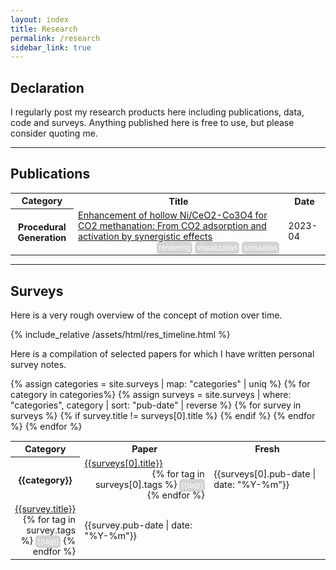 ```yaml
---
layout: index
title: Research
permalink: /research
sidebar_link: true
---
```


<style>
	.tag {
		background: lightgrey;
		padding: 3px;
		color: white;
		border-radius: 5px;
		font-size: .7rem;
	}
	.col1 {
		width: 20%;
	}
</style>

## Declaration
I regularly post my research products here including publications, data, code and surveys. Anything published here is free to use, but please consider quoting me.

---

## Publications
<table style="font-size: .9rem;">
	<tr>
		<th>Category</th>
		<th>Title</th>
		<th>Date</th>
	</tr>
	<tr>
		<th class="col1">Procedural Generation</th>
		<td><a href="https://doi.org/10.1016/j.cej.2023.142108">Enhancement of hollow Ni/CeO2-Co3O4 for CO2 methanation: From CO2 adsorption and activation by synergistic effects</a><br><div style="text-align: right;"><span class="tag">rendering</span> <span class="tag">visualization</span> <span class="tag">simulation</span></div></td>
		<td>2023-04</td>
	</tr>
</table>

---

## Surveys

Here is a very rough overview of the concept of motion over time.

<script src="../assets/js/timeline.js"></script>
<link href="../assets/css/timeline.min.css" rel="stylesheet" />
{% include_relative /assets/html/res_timeline.html %}

Here is a compilation of selected papers for which I have written personal survey notes.

<table style="font-size: .9rem;">
	<tr>
		<th>Category</th>
		<th>Paper</th>
		<th>Fresh</th>
	</tr>
	{% assign categories = site.surveys | map: "categories" | uniq %}
	{% for category in categories%}
	{% assign surveys = site.surveys | where: "categories", category | sort: "pub-date" | reverse %}
	<tr>
		<th rowspan={{surveys | size }} class="col1">{{category}}</th>
		<td>
			<a href="{{surveys[0].url}}">{{surveys[0].title}}</a>
			<br>
			<div style="text-align: right;">
			{% for tag in surveys[0].tags %}
			<span class="tag">{{tag}}</span>
			{% endfor %}
			</div>
		</td>
		<td>{{surveys[0].pub-date | date: "%Y-%m"}}</td>
	</tr>
		{% for survey in surveys %}
			{% if survey.title != surveys[0].title %}
			<tr>
				<td>
					<a href="{{survey.url}}">{{survey.title}}</a>
					<div style="text-align: right;">
					{% for tag in survey.tags %}
					<span class="tag">{{tag}}</span>
					{% endfor %}
					</div>
				</td>
				<td>{{survey.pub-date | date: "%Y-%m"}}</td>
			</tr>
			{% endif %}
		{% endfor %}
	{% endfor %}
</table>